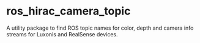 # ros_hirac_camera_topic

A utility package to find ROS topic names for color, depth and camera info streams for Luxonis and RealSense devices.